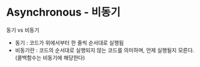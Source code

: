# Asynchronous - 비동기



동기 vs 비동기

- 동기 : 코드가 위에서부터 한 줄씩 순서대로 실행됨 
- 비동기란 : 코드의 순서대로 실행되지 않는 코드를 의미하며, 언제 실행될지 모른다. 
  (콜백함수는 비동기에 해당한다)